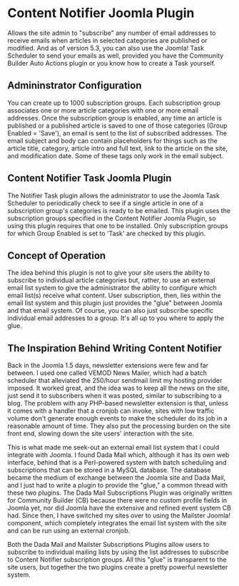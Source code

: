 # Content Notifier Joomla Plugin
Allows the site admin to "subscribe" any number of email addresses to receive emails when articles in selected categories are
published or modified. And as of version 5.3, you can also use the Joomla! Task Scheduler to send your emails as well, provided
you have the Community Builder Auto Actions plugin or you know how to create a Task yourself.

## Admininstrator Configuration
You can create up to 1000 subscription groups. Each subscription group associates one or more article categories with one or
more email addresses. Once the subscription group is enabled, any time an article is published or a published article is saved
to one of those categories (Group Enabled = 'Save'), an email is sent to the list of subscribed addresses. The email subject and body
can contain placeholders for things such as the article title, category, article intro and full text, link to the article on the site,
and modification date. Some of these tags only work in the email subject.

## Content Notifier Task Joomla Plugin
The Notifier Task plugin allows the administrator to use the Joomla Task Scheduler to periodically check to see if a single article
in one of a subscription group's categories is ready to be emailed. This plugin uses the subscription groups specified in the
Content Notifier Joomla Plugin, so using this plugin requires that one to be installed. Only subscription groups for which
Group Enabled is set to 'Task' are checked by this plugin.

## Concept of Operation
The idea behind this plugin is not to give your site users the ability to subscribe to individual article categories but, rather,
to use an external email list system to give the administrator the ability to configure which email list(s) receive what content.
User subscription, then, lies within the email list system and this plugin just provides the "glue" between Joomla and that email
system. Of course, you can also just subscribe specific individual email addresses to a group. It's all up to you where to apply the glue.

## The Inspiration Behind Writing Content Notifier
Back in the Joomla 1.5 days, newsletter extensions were few and far between. I used one called VEMOD News Mailer, which had a batch
scheduler that alleviated the 250/hour sendmail limit my hosting provider imposed. It worked great, and the idea was to keep all the news
on the site, just send it to subscribers when it was posted, similar to subscribing to a blog. The problem with any PHP-based newsletter
extension is that, unless it comes with a handler that a cronjob can invoke, sites with low traffic volume don't generate enough events
to make the scheduler do its job in a reasonable amount of time. They also put the processing burden on the site front end, slowing down
the site users' interaction with the site.

This is what made me seek-out an external email list system that I could integrate with Joomla. I found Dada Mail which, although it has
its own web interface, behind that is a Perl-powered system with batch scheduling and subscriptions that can be stored in a MySQL
database. The database became the medium of exchange between the Joomla site and Dada Mail, and I just had to write a plugin to provide
the "glue," a common thread with these two plugins. The Dada Mail Subscriptions Plugin was originally written for Community Builder (CB)
because there were no custom profile fields in Joomla yet, nor did Joomla have the extensive and refined event system CB had. Since
then, I have switched my sites over to using the Mailster Joomla! component, which completely integrates the email list system with
the site and can be run using an external cronjob.

Both the Dada Mail and Mailster Subscriptions Plugins allow users to subscribe to individual mailing lists by using the list addresses 
to subscribe to Content Notifier subscription groups. All this "glue" is transparent to the site users, but together the two plugins
create a pretty powerful newsletter system.
